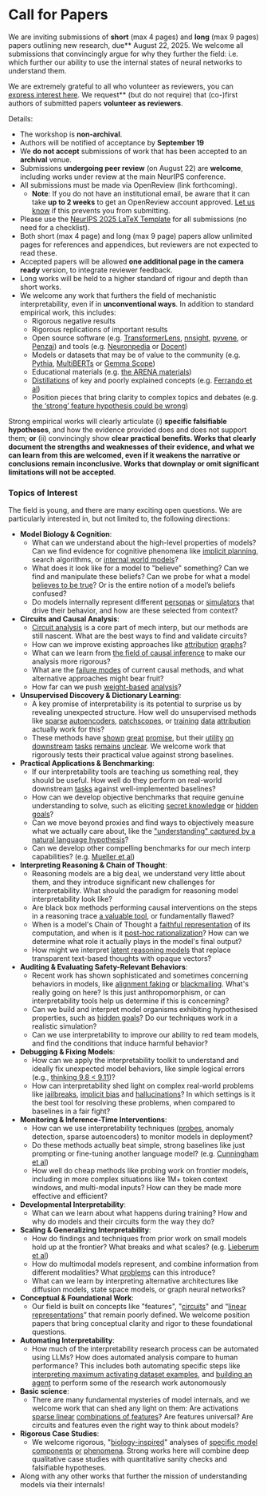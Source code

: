 # Call for Papers
We are inviting submissions of **short** (max 4 pages) and **long** (max 9 pages) papers outlining new research, due** August 22, 2025. We welcome all submissions that convincingly argue for why they further the field: i.e. which further our ability to use the internal states of neural networks to understand them. 

We are extremely grateful to all who volunteer as reviewers, you can [express interest here](https://www.google.com/url?q=https://docs.google.com/forms/d/e/1FAIpQLSdiw1SJllzoTz_nqzDTzTOGb9DV3W_truQyh-WvYj_QGIi7Mg/viewform?usp%3Ddialog&sa=D&source=editors&ust=1752307669556410&usg=AOvVaw3gSnVJudyPiOY617QsCLLV). We request** (but do not require) that (co-)first authors of submitted papers **volunteer as reviewers**. 

Details: 
* The workshop is **non-archival**.
* Authors will be notified of acceptance by **September 19**
* We **do not accept** submissions of work that has been accepted to an **archival** venue.
* Submissions **undergoing peer review** (on August 22) are **welcome**, including works under review at the main NeurIPS conference.
* All submissions must be made via OpenReview (link forthcoming).
  * **Note**: If you do not have an institutional email, be aware that it can take **up to 2 weeks** to get an OpenReview account approved. [Let us know](mailto:neurips2025@mechinterpworkshop.com) if this prevents you from submitting.
* Please use the [NeurIPS 2025 LaTeX Template](https://www.google.com/url?q=https://media.neurips.cc/Conferences/NeurIPS2025/Styles.zip&sa=D&source=editors&ust=1752307669557561&usg=AOvVaw1S7wvcnWDXcaJRGKjQ8QBx) for all submissions (no need for a checklist).
* Both short (max 4 page) and long (max 9 page) papers allow unlimited pages for references and appendices, but reviewers are not expected to read these.
* Accepted papers will be allowed **one additional page in the camera ready** version, to integrate reviewer feedback.
* Long works will be held to a higher standard of rigour and depth than short works.
* We welcome any work that furthers the field of mechanistic interpretability, even if in **unconventional ways**. In addition to standard empirical work, this includes:
  * Rigorous negative results
  * Rigorous replications of important results
  * Open source software (e.g. [TransformerLens](https://www.google.com/url?q=https://github.com/neelnanda-io/TransformerLens&sa=D&source=editors&ust=1752307669558368&usg=AOvVaw3pdCpiE6iQ-F8aMi1X6XCV), [nnsight](https://www.google.com/url?q=https://github.com/ndif-team/nnsight&sa=D&source=editors&ust=1752307669558433&usg=AOvVaw0c-e_VqWGn8_JmUKh0UKjt), [pyvene](https://www.google.com/url?q=https://github.com/stanfordnlp/pyvene/tree/main/pyvene/models/mlp&sa=D&source=editors&ust=1752307669558503&usg=AOvVaw3UYIfgZK0AnpxqnR2KvWvh), or [Penzai](https://www.google.com/url?q=https://github.com/google-deepmind/penzai&sa=D&source=editors&ust=1752307669558577&usg=AOvVaw2irtqkygfKCXbbtbXMUI-6)) and tools (e.g. [Neuronpedia](https://www.google.com/url?q=http://neuronpedia.org&sa=D&source=editors&ust=1752307669558649&usg=AOvVaw3pqvlqGya8Bszd-NCPboAO) or [Docent](https://www.google.com/url?q=https://transluce.org/introducing-docent&sa=D&source=editors&ust=1752307669558723&usg=AOvVaw2CTE4RNf4lr2-1m50yY1fT))
  * Models or datasets that may be of value to the community (e.g. [Pythia](https://www.google.com/url?q=https://arxiv.org/abs/2304.01373&sa=D&source=editors&ust=1752307669558856&usg=AOvVaw3gRd9jKZ4ImfG2lKlp1iDn), [MultiBERTs](https://www.google.com/url?q=https://arxiv.org/abs/2106.16163&sa=D&source=editors&ust=1752307669558915&usg=AOvVaw0pAOFb0PE13SD2dl5wFFHl) or [Gemma Scope](https://www.google.com/url?q=https://arxiv.org/abs/2408.05147&sa=D&source=editors&ust=1752307669558975&usg=AOvVaw2h9oa2YaL_qSfLofIqi0Kx))
  * Educational materials (e.g. [the ARENA materials](https://www.google.com/url?q=https://arena3-chapter1-transformer-interp.streamlit.app/&sa=D&source=editors&ust=1752307669559108&usg=AOvVaw2LDpDaUN7xmQ17rbPR_REE))
  * [Distillations](https://www.google.com/url?q=https://distill.pub/2017/research-debt/&sa=D&source=editors&ust=1752307669559196&usg=AOvVaw3l4eYfttaamanXPGq5i6AZ) of key and poorly explained concepts (e.g. [Ferrando et al](https://www.google.com/url?q=https://arxiv.org/abs/2405.00208&sa=D&source=editors&ust=1752307669559307&usg=AOvVaw1j3gPtTLYQXroaEI0uF0Zi))
  * Position pieces that bring clarity to complex topics and debates (e.g. [the ‘strong’ feature hypothesis could be wrong](https://www.google.com/url?q=https://www.alignmentforum.org/posts/tojtPCCRpKLSHBdpn/the-strong-feature-hypothesis-could-be-wrong&sa=D&source=editors&ust=1752307669559505&usg=AOvVaw1S3c3W0osqEdqFFnp6a1Lu))

Strong empirical works will clearly articulate (i) **specific falsifiable hypotheses**, and how the evidence provided does and does not support them; **or** (ii) convincingly show **clear practical benefits. Works that clearly document the strengths and weaknesses of their evidence, and what we can learn from this are welcomed, even if it weakens the narrative or conclusions remain inconclusive. Works that downplay or omit significant limitations will not be accepted**. 
### Topics of Interest
The field is young, and there are many exciting open questions. We are particularly interested in, but not limited to, the following directions: 
* **Model Biology & Cognition**:
  * What can we understand about the high-level properties of models? Can we find evidence for cognitive phenomena like [implicit planning](https://www.google.com/url?q=https://transformer-circuits.pub/2025/attribution-graphs/biology.html%23dives-poems&sa=D&source=editors&ust=1752307669560487&usg=AOvVaw1nE2dYHOvSkdcrEVsF3b5w), search algorithms, or [internal world models](https://www.google.com/url?q=https://arxiv.org/abs/2210.13382&sa=D&source=editors&ust=1752307669560596&usg=AOvVaw3OB78XQeLprTHwgz3bV8zT)?
  * What does it look like for a model to "believe" something? Can we find and manipulate these beliefs? Can we probe for what a model [believes to be true](https://www.google.com/url?q=https://arxiv.org/abs/2310.06824&sa=D&source=editors&ust=1752307669560798&usg=AOvVaw0zvJ6GpZYfeG16leQ9wWKD)? Or is the entire notion of a model’s beliefs confused?
  * Do models internally represent different [personas](https://www.google.com/url?q=https://arxiv.org/abs/2406.12094&sa=D&source=editors&ust=1752307669560957&usg=AOvVaw2Rvlpp2QP3R2jO4uiB2MF2) or [simulators](https://www.google.com/url?q=https://www.nature.com/articles/s41586-023-06647-8&sa=D&source=editors&ust=1752307669561028&usg=AOvVaw0eeW87fkbdsE5Zvm_1g8qD) that drive their behavior, and how are these selected from context?
* **Circuits and Causal Analysis**:
  * [Circuit analysis](https://www.google.com/url?q=https://distill.pub/2020/circuits/zoom-in/&sa=D&source=editors&ust=1752307669561235&usg=AOvVaw2lZac2qXYkjVkD9SsZPJj4) is a core part of mech interp, but our methods are still nascent. What are the best ways to find and validate circuits?
  * How can we improve existing approaches like [attribution](https://www.google.com/url?q=https://arxiv.org/abs/2406.11944&sa=D&source=editors&ust=1752307669561449&usg=AOvVaw2CrggGw6pfxrspbf7Du84T) [graphs](https://www.google.com/url?q=https://transformer-circuits.pub/2025/attribution-graphs/methods.html&sa=D&source=editors&ust=1752307669561522&usg=AOvVaw0rIJRllV7Wzbg1csM97GoJ)?
  * What can we learn from [the field of causal inference](https://www.google.com/url?q=https://arxiv.org/abs/2407.04690&sa=D&source=editors&ust=1752307669561659&usg=AOvVaw3KMx_NyQ7XI8OjQEn0GRYZ) to make our analysis more rigorous?
  * What are the [failure modes](https://www.google.com/url?q=https://arxiv.org/abs/2307.15771&sa=D&source=editors&ust=1752307669561794&usg=AOvVaw0eye_Gs2BpIAvesRiUoHEQ) of current causal methods, and what alternative approaches might bear fruit?
  * How far can we push [weight-based](https://www.google.com/url?q=https://arxiv.org/abs/2301.05217&sa=D&source=editors&ust=1752307669561955&usg=AOvVaw2_tu5-v1pdVuLLu7ODmZRr) [analysis](https://www.google.com/url?q=https://arxiv.org/abs/2410.08417&sa=D&source=editors&ust=1752307669562024&usg=AOvVaw3e7NZ24A00NrmJ4-kOmvtk)?
* **Unsupervised Discovery & Dictionary Learning**:
  * A key promise of interpretability is its potential to surprise us by revealing unexpected structure. How well do unsupervised methods like [sparse](https://www.google.com/url?q=https://arxiv.org/abs/2103.15949&sa=D&source=editors&ust=1752307669562306&usg=AOvVaw0DD42Upf_UkNnkAFQnRBjL) [autoencoders](https://www.google.com/url?q=https://transformer-circuits.pub/2023/monosemantic-features&sa=D&source=editors&ust=1752307669562380&usg=AOvVaw3rF5kBHYjfdwFjP4P8wozO), [patch](https://www.google.com/url?q=https://arxiv.org/abs/2401.06102&sa=D&source=editors&ust=1752307669562436&usg=AOvVaw2mVwf83Ycwo6o6nODM7z9N)[scopes](https://www.google.com/url?q=https://arxiv.org/abs/2403.10949v2&sa=D&source=editors&ust=1752307669562487&usg=AOvVaw3e48OZemL7h0lJmul3xdQz), or [training](https://www.google.com/url?q=https://proceedings.mlr.press/v70/koh17a?ref%3Dhttps://githubhelp.com&sa=D&source=editors&ust=1752307669562564&usg=AOvVaw2UuE3xib5dpjD5stJu0o1Z) [data](https://www.google.com/url?q=https://arxiv.org/abs/2308.03296&sa=D&source=editors&ust=1752307669562619&usg=AOvVaw1a4HeVp-7oFSUCpzFygUuQ) [attribution](https://www.google.com/url?q=https://arxiv.org/abs/2205.11482&sa=D&source=editors&ust=1752307669562700&usg=AOvVaw2NUvuNaZ1Vb3dZRU-SkGHl) actually work for this?
  * These methods have [shown](https://www.google.com/url?q=https://transformer-circuits.pub/2024/scaling-monosemanticity/index.html&sa=D&source=editors&ust=1752307669562838&usg=AOvVaw0poGoBMm9ZmeZwgfYy_fUV) [great](https://www.google.com/url?q=https://transformer-circuits.pub/2025/attribution-graphs/biology.html&sa=D&source=editors&ust=1752307669562910&usg=AOvVaw3G6whCI_MXW8KF9CpfXTX5) [promise](https://www.google.com/url?q=https://arxiv.org/abs/2503.10965&sa=D&source=editors&ust=1752307669562968&usg=AOvVaw2U0bnskSxxLCu9av3y1WIT), but their [utility](https://www.google.com/url?q=https://arxiv.org/abs/2502.16681&sa=D&source=editors&ust=1752307669563033&usg=AOvVaw04y1aEd5wbw_PKGuuCm9NK) [on](https://www.google.com/url?q=https://www.tilderesearch.com/blog/sieve&sa=D&source=editors&ust=1752307669563092&usg=AOvVaw3NFJBJCiU9mqD5IXjMAn7D) [downstream](https://www.google.com/url?q=https://arxiv.org/abs/2501.17148&sa=D&source=editors&ust=1752307669563151&usg=AOvVaw0REyURcVpu3niU7kBBUsdw) [tasks](https://www.google.com/url?q=https://transformer-circuits.pub/2024/features-as-classifiers/index.html&sa=D&source=editors&ust=1752307669563223&usg=AOvVaw1ZKjdU07j217_-tDfSwN_O) [remains](https://www.google.com/url?q=https://arxiv.org/abs/2502.04382&sa=D&source=editors&ust=1752307669563285&usg=AOvVaw22ZmRu84N5jGqmdVk2-0pe) [unclear](https://www.google.com/url?q=https://www.alignmentforum.org/posts/4uXCAJNuPKtKBsi28/negative-results-for-saes-on-downstream-tasks&sa=D&source=editors&ust=1752307669563372&usg=AOvVaw1K_pidKs1R9Bgr0BXpitUe). We welcome work that rigorously tests their practical value against strong baselines.
* **Practical Applications & Benchmarking**:
  * If our interpretability tools are teaching us something real, they should be useful. How well do they perform on real-world downstream [tasks](https://www.google.com/url?q=https://www.lesswrong.com/posts/wGRnzCFcowRCrpX4Y/downstream-applications-as-validation-of-interpretability&sa=D&source=editors&ust=1752307669563752&usg=AOvVaw2c4qzFmRh82PU7MYQ6t2rI) against well-implemented baselines?
  * How can we develop objective benchmarks that require genuine understanding to solve, such as eliciting [secret knowledge](https://www.google.com/url?q=https://arxiv.org/abs/2505.14352&sa=D&source=editors&ust=1752307669563951&usg=AOvVaw0LP0Ri_Jmmz8-zgEvssg8c) or [hidden goals](https://www.google.com/url?q=https://arxiv.org/abs/2503.10965&sa=D&source=editors&ust=1752307669564015&usg=AOvVaw3Tr-Bam22ZYS44zNJ6lFqh)?
  * Can we move beyond proxies and find ways to objectively measure what we actually care about, like the ["understanding" captured by a natural language hypothesis](https://www.google.com/url?q=https://arxiv.org/abs/2502.04382&sa=D&source=editors&ust=1752307669564218&usg=AOvVaw0zncTDrKavS9NOFjeJsgBj)?
  * Can we develop other compelling benchmarks for our mech interp capabilities? (e.g. [Mueller et al](https://www.google.com/url?q=https://arxiv.org/abs/2504.13151&sa=D&source=editors&ust=1752307669564393&usg=AOvVaw17FQ0S1EqY4b7ZjGOKgV4H))
* **Interpreting Reasoning & Chain of Thought**:
  * Reasoning models are a big deal, we understand very little about them, and they introduce significant new challenges for interpretability. What should the paradigm for reasoning model interpretability look like?
  * Are black box methods performing causal interventions on the steps in a reasoning trace [a valuable tool](https://www.google.com/url?q=https://arxiv.org/abs/2506.19143&sa=D&source=editors&ust=1752307669564829&usg=AOvVaw3rnwC7Y8OGKC5SnAi6XDC9), or fundamentally flawed?
  * When is a model's Chain of Thought a [faithful representation](https://www.google.com/url?q=https://arxiv.org/abs/2305.04388&sa=D&source=editors&ust=1752307669564973&usg=AOvVaw2mpWBpoC6zrZS-g7o5bU-U) of its computation, and when is it [post-hoc rationalization](https://www.google.com/url?q=https://arxiv.org/abs/2503.08679&sa=D&source=editors&ust=1752307669565069&usg=AOvVaw0WAtskhdqh5syWMY-eYLqM)? How can we determine what role it actually plays in the model's final output?
  * How might we interpret [latent reasoning models](https://www.google.com/url?q=https://arxiv.org/abs/2412.06769&sa=D&source=editors&ust=1752307669565241&usg=AOvVaw3pkqxGpVpla9spBZ_fAkMX) that replace transparent text-based thoughts with opaque vectors?
* **Auditing & Evaluating Safety-Relevant Behaviors**:
  * Recent work has shown sophisticated and sometimes concerning behaviors in models, like [alignment faking](https://www.google.com/url?q=https://arxiv.org/abs/2412.14093&sa=D&source=editors&ust=1752307669565549&usg=AOvVaw3v6rAazIZy4UXyhlPy9Zov) or [blackmailing](https://www.google.com/url?q=https://www.anthropic.com/research/agentic-misalignment&sa=D&source=editors&ust=1752307669565624&usg=AOvVaw1WvCjNrAMrFGQCVj_qDfDf). What's really going on here? Is this just anthropomorphism, or can interpretability tools help us determine if this is concerning?
  * Can we build and interpret model organisms exhibiting hypothesised properties, such as [hidden goals](https://www.google.com/url?q=https://arxiv.org/abs/2503.10965&sa=D&source=editors&ust=1752307669565878&usg=AOvVaw06xsQhw3BkI9huSvL1wLpW)? Do our techniques work in a realistic simulation?
  * Can we use interpretability to improve our ability to red team models, and find the conditions that induce harmful behavior?
* **Debugging & Fixing Models**:
  * How can we apply the interpretability toolkit to understand and ideally fix unexpected model behaviors, like simple logical errors (e.g., [thinking 9.8 < 9.11](https://www.google.com/url?q=https://transluce.org/observability-interface&sa=D&source=editors&ust=1752307669566330&usg=AOvVaw1M1o5eLstNVG5_5Och4RsG))?
  * How can interpretability shed light on complex real-world problems like [jailbreaks](https://www.google.com/url?q=https://transformer-circuits.pub/2025/attribution-graphs/biology.html%23dives-jailbreak&sa=D&source=editors&ust=1752307669566495&usg=AOvVaw10Tm5CyK1QTvMiOsth7xgz), [implicit bias](https://www.google.com/url?q=https://arxiv.org/abs/2506.10922&sa=D&source=editors&ust=1752307669566592&usg=AOvVaw0ORR0j9iAerLmEYCkVpXkX) and [hallucinations](https://www.google.com/url?q=https://arxiv.org/abs/2411.14257&sa=D&source=editors&ust=1752307669566673&usg=AOvVaw0ElyaMRJ7gYfMA4PjjIRBX)? In which settings is it the best tool for resolving these problems, when compared to baselines in a fair fight?
* **Monitoring & Inference-Time Interventions**:
  * How can we use interpretability techniques ([probes](https://www.google.com/url?q=https://arxiv.org/abs/2102.12452&sa=D&source=editors&ust=1752307669566966&usg=AOvVaw0QzgG7iYmGxjO_Gw4_qwOx), anomaly detection, sparse autoencoders) to monitor models in deployment?
  * Do these methods actually beat simple, strong baselines like just prompting or fine-tuning another language model? (e.g. [Cunningham et al](https://www.google.com/url?q=https://alignment.anthropic.com/2025/cheap-monitors/&sa=D&source=editors&ust=1752307669567215&usg=AOvVaw1lK5Hw8pWRVfZ9IeOqM0ed))
  * How well do cheap methods like probing work on frontier models, including in more complex situations like 1M+ token context windows, and multi-modal inputs? How can they be made more effective and efficient?
* **Developmental Interpretability**:
  * What can we learn about what happens during training? How and why do models and their circuits form the way they do?
* **Scaling & Generalizing Interpretability**:
  * How do findings and techniques from prior work on small models hold up at the frontier? What breaks and what scales? (e.g. [Lieberum et al](https://www.google.com/url?q=https://arxiv.org/abs/2307.09458&sa=D&source=editors&ust=1752307669567894&usg=AOvVaw3WWGtBO0P36kWDLLnZeAD7))
  * How do multimodal models represent, and combine information from different modalities? What [problems](https://www.google.com/url?q=https://openreview.net/pdf?id%3DVUhRdZp8ke&sa=D&source=editors&ust=1752307669568066&usg=AOvVaw1i8aP7lzsAc_bbiFQd0yp7) can this introduce?
  * What can we learn by interpreting alternative architectures like diffusion models, state space models, or graph neural networks?
* **Conceptual & Foundational Work**:
  * Our field is built on concepts like "features", "[circuits](https://www.google.com/url?q=https://distill.pub/2020/circuits/zoom-in/&sa=D&source=editors&ust=1752307669568424&usg=AOvVaw3_JEGn-m4RAPPNJm4ir2T3)" and “[linear representations](https://www.google.com/url?q=https://transformer-circuits.pub/2024/july-update/index.html%23linear-representations&sa=D&source=editors&ust=1752307669568520&usg=AOvVaw2XjhxuPPf0mQOHGavKPGIL)” that remain poorly defined. We welcome position papers that bring conceptual clarity and rigor to these foundational questions.
* **Automating Interpretability**:
  * How much of the interpretability research process can be automated using LLMs? How does automated analysis compare to human performance? This includes both automating specific steps like [interpreting maximum activating dataset examples](https://www.google.com/url?q=https://openaipublic.blob.core.windows.net/neuron-explainer/paper/index.html&sa=D&source=editors&ust=1752307669568978&usg=AOvVaw2rCX3C_XC7OULNliEXtj8d), and [building an agent](https://www.google.com/url?q=https://arxiv.org/abs/2404.14394&sa=D&source=editors&ust=1752307669569051&usg=AOvVaw2XR7oRtPSyRmYPP77NzP7C) to perform some of the research work autonomously
* **Basic science**:
  * There are many fundamental mysteries of model internals, and we welcome work that can shed any light on them: Are activations [sparse linear](https://www.google.com/url?q=https://arxiv.org/abs/1601.03764&sa=D&source=editors&ust=1752307669569345&usg=AOvVaw1dHnyJQqy8_r09Fy43skBK) [combinations of features](https://www.google.com/url?q=https://transformer-circuits.pub/2022/toy_model/index.html&sa=D&source=editors&ust=1752307669569429&usg=AOvVaw3zTiUIAzRFDNOIGqtH2Ulq)? Are features universal? Are circuits and features even the right way to think about models?
* **Rigorous Case Studies**:
  * We welcome rigorous, "[biology-inspired](https://www.google.com/url?q=https://distill.pub/2020/circuits/curve-circuits/&sa=D&source=editors&ust=1752307669569705&usg=AOvVaw3fLR3ZAZgBtDBOow23lccx)" analyses of [specific model](https://www.google.com/url?q=https://arxiv.org/abs/2310.04625&sa=D&source=editors&ust=1752307669569780&usg=AOvVaw2wwSlP5fI2S0KxMhyPmAqE) [components](https://www.google.com/url?q=https://transformer-circuits.pub/2024/scaling-monosemanticity/index.html&sa=D&source=editors&ust=1752307669569858&usg=AOvVaw34HO7Cvwkc6U9Z4MC8K1pz) [or](https://www.google.com/url?q=https://arxiv.org/abs/2305.01610&sa=D&source=editors&ust=1752307669569913&usg=AOvVaw0TSQj0l2uVLWml-pVkowej) [phenomena](https://www.google.com/url?q=https://arxiv.org/abs/2306.09346&sa=D&source=editors&ust=1752307669569971&usg=AOvVaw2NkdY1sXu1ddcb5v9zAED5). Strong works here will combine deep qualitative case studies with quantitative sanity checks and falsifiable hypotheses.
* Along with any other works that further the mission of understanding models via their internals!
